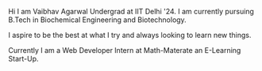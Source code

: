 
Hi I am Vaibhav Agarwal Undergrad at IIT Delhi '24. I am currently pursuing B.Tech in Biochemical Engineering and Biotechnology.

I aspire to be the best at what I try and always looking to learn new things.

Currently I am a Web Developer Intern at Math-Materate an E-Learning Start-Up.
